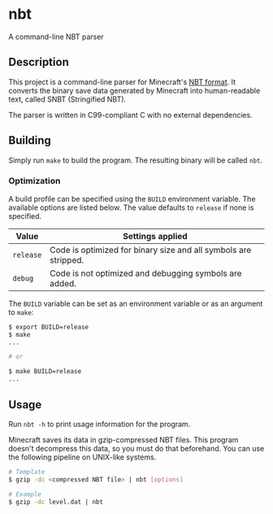 # nbt
A command-line NBT parser

## Description

This project is a command-line parser for Minecraft's [NBT
format](https://minecraft.fandom.com/wiki/NBT_format). It converts the binary
save data generated by Minecraft into human-readable text, called SNBT
(Stringified NBT).

The parser is written in C99-compliant C with no external dependencies.

## Building

Simply run `make` to build the program. The resulting binary will be called
`nbt`.

### Optimization

A build profile can be specified using the `BUILD` environment variable. The
available options are listed below. The value defaults to `release` if none is
specified.

| Value     | Settings applied                                                |
| ---       | ---                                                             |
| `release` | Code is optimized for binary size and all symbols are stripped. |
| `debug`   | Code is not optimized and debugging symbols are added.          |

The `BUILD` variable can be set as an environment variable or as an argument to `make`:

```sh
$ export BUILD=release
$ make
...

# or

$ make BUILD=release
...
```

## Usage

Run `nbt -h` to print usage information for the program.

Minecraft saves its data in gzip-compressed NBT files. This program doesn't
decompress this data, so you must do that beforehand. You can use the following
pipeline on UNIX-like systems.

```sh
# Template
$ gzip -dc <compressed NBT file> | nbt [options]

# Example
$ gzip -dc level.dat | nbt
```
